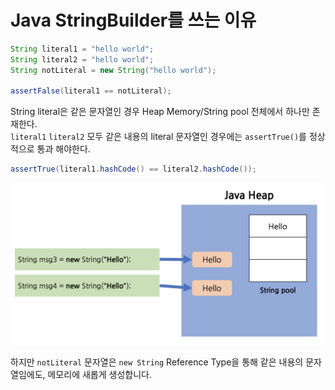 # Java StringBuilder를 쓰는 이유

```java
String literal1 = "hello world";
String literal2 = "hello world";
String notLiteral = new String("hello world");

assertFalse(literal1 == notLiteral);
```

String literal은 같은 문자열인 경우 Heap Memory/String pool 전체에서 하나만 존재한다.  
`literal1` `literal2` 모두 같은 내용의 literal 문자열인 경우에는 `assertTrue()`를 정상적으로 통과 해야한다.

```java
assertTrue(literal1.hashCode() == literal2.hashCode());
```

<p align="center">
    <img src="../../img/notLiteral.png" width="680px">
</p>

하지만 `notLiteral` 문자열은 `new String` Reference Type을 통해 같은 내용의 문자열임에도, 메모리에 새롭게 생성합니다.  
